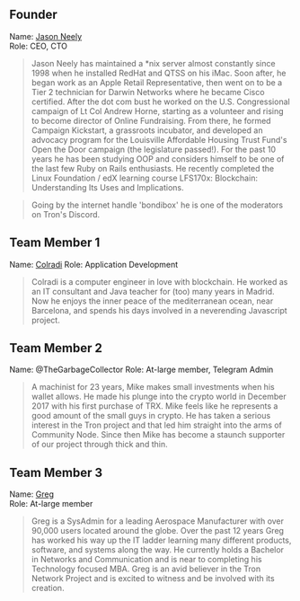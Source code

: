 ## Founder

Name: [Jason Neely](https://github.com/bondibox/community-node/blob/master/img/jason_neely.jpg)  
Role: CEO, CTO

> Jason Neely has maintained a *nix server almost constantly since 1998 when he installed RedHat and QTSS on his iMac. Soon after, he began work as an Apple Retail Representative, then went on to be a Tier 2 technician for Darwin Networks where he became Cisco certified. After the dot com bust he worked on the U.S. Congressional campaign of Lt Col Andrew Horne, starting as a volunteer and rising to become director of Online Fundraising. From there, he formed Campaign Kickstart, a grassroots incubator, and developed an advocacy program for the Louisville Affordable Housing Trust Fund's Open the Door campaign (the legislature passed!). For the past 10 years he has been studying OOP and considers himself to be one of the last few Ruby on Rails enthusiasts. He recently completed the Linux Foundation / edX learning course LFS170x: Blockchain: Understanding Its Uses and Implications. 

> Going by the internet handle 'bondibox' he is one of the moderators on Tron's Discord.



## Team Member 1

Name: [Colradi](https://github.com/bondibox/community-node/blob/master/img/colradi.jpeg) 
Role: Application Development

>  Colradi is a computer engineer in love with blockchain. He worked as an IT consultant and Java teacher for (too) many years in Madrid. Now he enjoys the inner peace of the mediterranean ocean, near Barcelona, and spends his days involved in a neverending Javascript project.


## Team Member 2
Name: @TheGarbageCollector
Role: At-large member, Telegram Admin

> A machinist for 23 years, Mike makes small investments when his wallet allows. He made his plunge into the crypto world in December 2017 with his first purchase of TRX. Mike feels like he represents a good amount of the small guys in crypto. He has taken a serious interest in the Tron project and that led him straight into the arms of Community Node. Since then Mike has become a staunch supporter of our project through thick and thin.


## Team Member 3

Name: [Greg](https://github.com/bondibox/community-node/blob/master/img/greg.jpg)  
Role: At-large member

> Greg is a SysAdmin for a leading Aerospace Manufacturer with over 90,000 users located around the globe. Over the past 12 years Greg has worked his way up the IT ladder learning many different products, software, and systems along the way. He currently holds a Bachelor in Networks and Communication and is near to completing his Technology focused MBA. Greg is an avid believer in the Tron Network Project and is excited to witness and be involved with its creation.

